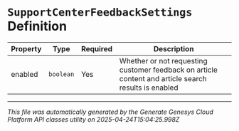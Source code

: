 # `SupportCenterFeedbackSettings` Definition

| Property | Type | Required | Description |
|----------|------|----------|-------------|
| enabled | `boolean` | Yes | Whether or not requesting customer feedback on article content and article search results is enabled |

---

*This file was automatically generated by the Generate Genesys Cloud Platform API classes utility on 2025-04-24T15:04:25.998Z*